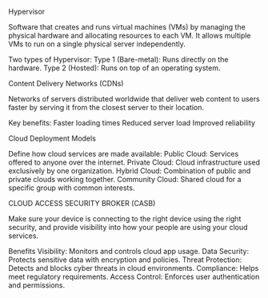Hypervisor

Software that creates and runs virtual machines (VMs) by managing the physical hardware and allocating resources to each VM. It allows multiple VMs to run on a single physical server independently.

Two types of Hypervisor:
Type 1 (Bare-metal): Runs directly on the hardware. 
Type 2 (Hosted): Runs on top of an operating system.

Content Delivery Networks (CDNs) 

Networks of servers distributed worldwide that deliver web content to users faster by serving it from the closest server to their location.

Key benefits:
Faster loading times
Reduced server load
Improved reliability

Cloud Deployment Models 

Define how cloud services are made available:
Public Cloud: Services offered to anyone over the internet.
Private Cloud: Cloud infrastructure used exclusively by one organization.
Hybrid Cloud: Combination of public and private clouds working together.
Community Cloud: Shared cloud for a specific group with common interests.

CLOUD ACCESS SECURITY BROKER (CASB)

Make sure your device is connecting to the right device using the right security, and provide visibility into how your people are using your cloud services.

Benefits
Visibility: Monitors and controls cloud app usage.
Data Security: Protects sensitive data with encryption and policies.
Threat Protection: Detects and blocks cyber threats in cloud environments.
Compliance: Helps meet regulatory requirements.
Access Control: Enforces user authentication and permissions.
